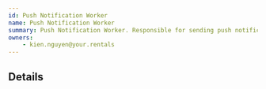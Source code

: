 ```yaml
---
id: Push Notification Worker
name: Push Notification Worker
summary: Push Notification Worker. Responsible for sending push notification to 1000s of devices.
owners:
	- kien.nguyen@your.rentals
---
```


## Details
